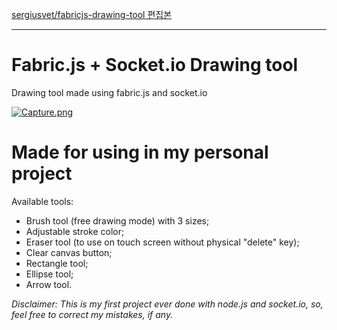 [sergiusvet/fabricjs-drawing-tool 편집본](https://github.com/sergiusvet/fabricjs-drawing-tool)

---------------

# Fabric.js + Socket.io Drawing tool

Drawing tool made using fabric.js and socket.io

[![Capture.png](https://s7.postimg.cc/7mytltqgb/Capture.png)](https://postimg.cc/image/qs22vl547/)

# Made for using in my personal project

Available tools:
* Brush tool (free drawing mode) with 3 sizes;
* Adjustable stroke color;
* Eraser tool (to use on touch screen without physical "delete" key);
* Clear canvas button;
* Rectangle tool;
* Ellipse tool;
* Arrow tool.

*Disclaimer: This is my first project ever done with node.js and socket.io, so, feel free to correct my mistakes, if any.* 
